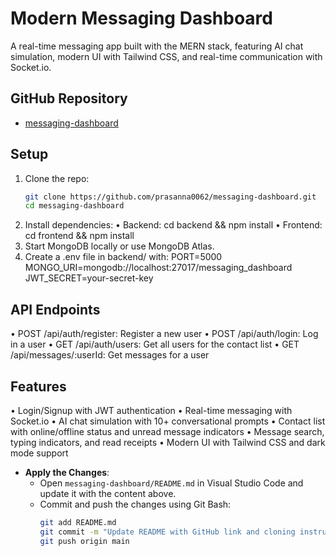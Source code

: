 # Modern Messaging Dashboard

A real-time messaging app built with the MERN stack, featuring AI chat simulation, modern UI with Tailwind CSS, and real-time communication with Socket.io.

## GitHub Repository
- [messaging-dashboard](https://github.com/prasannaedu/messaging-dashboard)

## Setup
1. Clone the repo:
   ```bash
   git clone https://github.com/prasanna0062/messaging-dashboard.git
   cd messaging-dashboard

2. Install dependencies:
   • Backend: cd backend && npm install
   • Frontend: cd frontend && npm install
3. Start MongoDB locally or use MongoDB Atlas.
4. Create a .env file in backend/ with:
    PORT=5000
 MONGO_URI=mongodb://localhost:27017/messaging_dashboard
 JWT_SECRET=your-secret-key

## API Endpoints
• POST /api/auth/register: Register a new user
• POST /api/auth/login: Log in a user
• GET /api/auth/users: Get all users for the contact list
• GET /api/messages/:userId: Get messages for a user

## Features
• Login/Signup with JWT authentication
• Real-time messaging with Socket.io
• AI chat simulation with 10+ conversational prompts
• Contact list with online/offline status and unread message indicators
• Message search, typing indicators, and read receipts
• Modern UI with Tailwind CSS and dark mode support


- **Apply the Changes**:
  - Open `messaging-dashboard/README.md` in Visual Studio Code and update it with the content above.
  - Commit and push the changes using Git Bash:
    ```bash
    git add README.md
    git commit -m "Update README with GitHub link and cloning instructions"
    git push origin main

  
